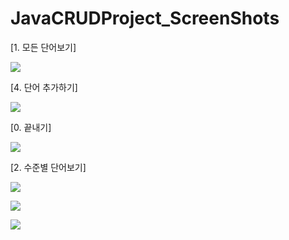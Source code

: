 # JavaCRUDProject_ScreenShots

[1. 모든 단어보기]


<img src = 'https://user-images.githubusercontent.com/100747281/188354715-39bb88c4-97b6-437b-b9c9-4b5134bfb9ef.png'>


[4. 단어 추가하기]


<img src = 'https://user-images.githubusercontent.com/100747281/188354694-1365a2a7-3a66-4948-806a-0db9bfd86e6e.png'>


[0. 끝내기]


<img src = 'https://user-images.githubusercontent.com/100747281/188354715-39bb88c4-97b6-437b-b9c9-4b5134bfb9ef.png'>


[2. 수준별 단어보기]

<img src = 'https://user-images.githubusercontent.com/100747281/190309423-2ee0c2cf-e925-46cd-b880-a454fe4ec8be.png
'>

<img src = 'https://user-images.githubusercontent.com/100747281/190309456-96d4ea0c-93a5-4735-9c6d-b938410d8679.png
'>

<img src = 'https://user-images.githubusercontent.com/100747281/190309471-59519a49-64a3-48f3-ae7c-8f74cbd9fd20.png'>
